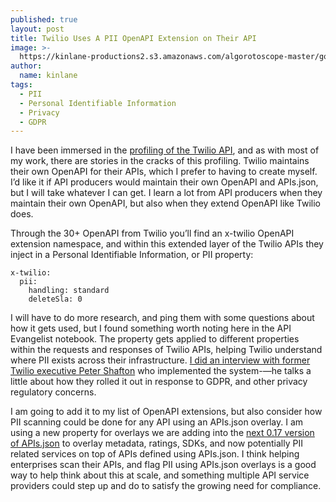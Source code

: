 ```yaml
---
published: true
layout: post
title: Twilio Uses A PII OpenAPI Extension on Their API
image: >-
  https://kinlane-productions2.s3.amazonaws.com/algorotoscope-master/gone-with-the-wind-cell-tower-close-2.jpeg
author:
  name: kinlane
tags:
  - PII
  - Personal Identifiable Information
  - Privacy
  - GDPR
---
```

I have been immersed in the [profiling of the Twilio API](https://github.com/apis-json/artisanal/blob/main/apis/twilio/apis.yml), and as with most of my work, there are stories in the cracks of this profiling. Twilio maintains their own OpenAPI for their APIs, which I prefer to having to create myself. I’d like it if API producers would maintain their own OpenAPI and APIs.json, but I will take whatever I can get. I learn a lot from API producers when they maintain their own OpenAPI, but also when they extend OpenAPI like Twilio does.

Through the 30+ OpenAPI from Twilio you’ll find an x-twilio OpenAPI extension namespace, and within this extended layer of the Twilio APIs they inject in a Personal Identifiable Information, or PII property:
```
x-twilio:
  pii:
    handling: standard
    deleteSla: 0
```
I will have to do more research, and ping them with some questions about how it gets used, but I found something worth noting here in the API Evangelist notebook.  The property gets applied to different properties within the requests and responses of Twilio APIs, helping Twilio understand where PII exists across their infrastructure. [I did an interview with former Twilio executive Peter Shafton](https://www.youtube.com/watch?v=Ai8iF7myYmk) who implemented the system-—he talks a little about how they rolled it out in response to GDPR, and other privacy regulatory concerns.

I am going to add it to my list of OpenAPI extensions, but also consider how PII scanning could be done for any API using an APIs.json overlay. I am using a new property for overlays we are adding into the [next 0.17 version of APIs.json](https://apisjson.org/2024/02/24/a-proposal-for-apis-json-version-017/) to overlay metadata, ratings, SDKs, and now potentially PII related services on top of APIs defined using APIs.json. I think helping enterprises scan their APIs, and flag PII using APIs.json overlays is a good way to help think about this at scale, and something multiple API service providers could step up and do to satisfy the growing need for compliance.